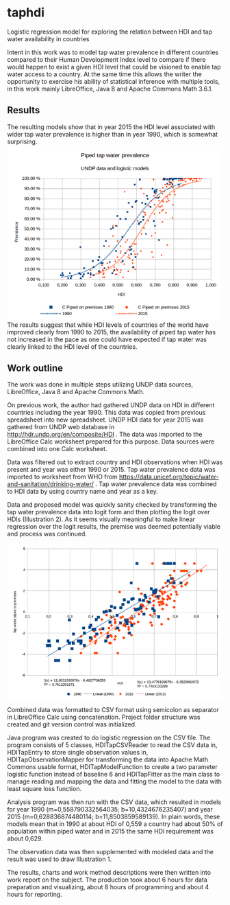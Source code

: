 # taphdi
Logistic regression model for exploring the relation between HDI and tap water availability in countries

Intent in this work was to model tap water prevalence in different countries compared to their Human Development Index level to compare if there would happen to exist a given HDI level that could be visioned to enable tap water access to a country. At the same time this allows the writer the opportunity to exercise his ability of statistical inference with multiple tools, in this work mainly LibreOffice, Java 8 and Apache Commons Math 3.6.1.

## Results

The resulting models show that in year 2015 the HDI level associated with wider tap water prevalence is higher than in year 1990, which is somewhat surprising.
![alt text](https://raw.githubusercontent.com/tapiosivonen/taphdi/master/doc/images/logisticestimation.png "Logistic model")
The results suggest that while HDI levels of countries of the world have improved clearly from 1990 to 2015, the availability of piped tap water has not increased in the pace as one could have expected if tap water was clearly linked to the HDI level of the countries.

## Work outline
The work was done in multiple steps utilizing UNDP data sources, LibreOffice, Java 8 and Apache Commons Math.

On previous work, the author had gathered UNDP data on HDI in different countries including the year 1990. This data was copied from previous spreadsheet into new spreadsheet. UNDP HDI data for year 2015 was gathered from UNDP web database in http://hdr.undp.org/en/composite/HDI . The data was imported to the LibreOffice Calc worksheet prepared for this purpose. Data sources were combined into one Calc worksheet.

Data was filtered out to extract country and HDI observations when HDI was present and year was either 1990 or 2015. Tap water prevalence data was imported to worksheet from WHO from https://data.unicef.org/topic/water-and-sanitation/drinking-water/ . Tap water prevalence data was combined to HDI data by using country name and year as a key.

Data and proposed model was quickly sanity checked by transforming the tap water prevalence data into logit form and then plotting the logit over HDIs (Illustration 2). As it seems visually meaningful to make linear regression over the logit results, the premise was deemed potentially viable and process was continued.

![alt text](https://raw.githubusercontent.com/tapiosivonen/taphdi/master/doc/images/linearregression.png "Linear model")

Combined data was formatted to CSV format using semicolon as separator in LibreOffice Calc using concatenation. Project folder structure was created and git version control was initialized.

Java program was created to do logistic regression on the CSV file. The program consists of 5 classes, HDITapCSVReader to read the CSV data in, HDITapEntry to store single observation values in, HDITapObservationMapper for transforming the data into Apache Math Commons usable format, HDITapModelFunction to create a two parameter logistic function instead of baseline 6 and HDITapFitter as the main class to manage reading and mapping the data and fitting the model to the data with least square loss function.

Analysis program was then run with the CSV data, which resulted in models for year 1990 (m=0,558790332564035; b=10,4324676235407) and year 2015 (m=0,628836874480114; b=11,8503859589139). In plain words, these models mean that in 1990 at about HDI of 0,559 a country had about 50% of population within piped water and in 2015 the same HDI requirement was about 0,629.

The observation data was then supplemented with modeled data and the result was used to draw Illustration 1.

The results, charts and work method descriptions were then written into work report on the subject. The production took about 6 hours for data preparation and visualizing, about 8 hours of programming and about 4 hours for reporting.
